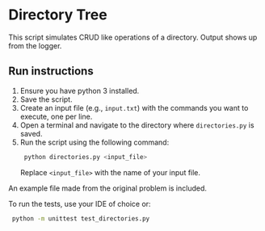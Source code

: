# Directory Tree 

This script simulates CRUD like operations of a directory. Output shows up from the logger.

## Run instructions
1. Ensure you have python 3 installed.
2. Save the script.
3. Create an input file (e.g., `input.txt`) with the commands you want to execute, one per line.
4. Open a terminal and navigate to the directory where `directories.py` is saved.
5. Run the script using the following command:
   ```bash
    python directories.py <input_file>
    ```
   Replace `<input_file>` with the name of your input file.

An example file made from the original problem is included.

To run the tests, use your IDE of choice or:
   ```bash
    python -m unittest test_directories.py
   ```



